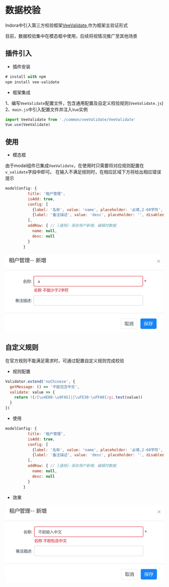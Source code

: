 # 数据校验

Indora中引入第三方校验框架[VeeValidate](https://baianat.github.io/vee-validate/),作为框架主验证形式

目前，数据校验集中在模态框中使用，后续将视情况推广至其他场景

## 插件引入

- 插件安装

```js
# install with npm
npm install vee-validate
```

- 框架集成

1、编写`VeeValidate`配置文件，包含通用配置及自定义校验规则(`VeeValidate.js`)  
2、`main.js`中引入配置文件并注入`Vue`实例
```js
import VeeValidate from './common/veeValidate/VeeValidate'
Vue.use(VeeValidate)
```

## 使用

- 模态框

由于modal组件已集成`VeeValidate`，在使用时只需要将对应规则配置在`v_validate`字段中即可。
在输入不满足规则时，在相应区域下方将给出相应错误提示

```js
modelConfig: {
          title: '租户管理',
          isAdd: true,
          config: [
            {label: '名称', value: 'name', placeholder: '必填,2-60字符', v_validate: 'required:true|min:2|max:60', disabled: true, hide: 'edit', type: 'text'},
            {label: '备注描述', value: 'desc', placeholder: '', disabled: false, type: 'text'},
          ],
          addRow: { // [通用]-保存用户新增、编辑时数据
            name: null,
            desc: null
          }
        }
```


![校验出错](../img/v-validate/error.png ':size=450x240')


## 自定义规则

在官方规则不能满足需求时，可通过配置自定义规则完成校验

- 规则配置

```js
Validator.extend('noChinese', {
  getMessage: () => '不能包含中文',
  validate: value => {
    return !(/[\u4E00-\u9FA5]|[\uFE30-\uFFA0]/gi.test(value))
  }
})
```
- 使用

```js
modelConfig: {
          title: '租户管理',
          isAdd: true,
          config: [
            {label: '名称', value: 'name', placeholder: '必填,2-60字符', v_validate: 'required:true|noChinese', disabled: true, hide: 'edit', type: 'text'},
            {label: '备注描述', value: 'desc', placeholder: '', disabled: false, type: 'text'},
          ],
          addRow: { // [通用]-保存用户新增、编辑时数据
            name: null,
            desc: null
          }
        }
```

- 效果

![自定义规则](../img/v-validate/DIY_rules.png ':size=450x240')